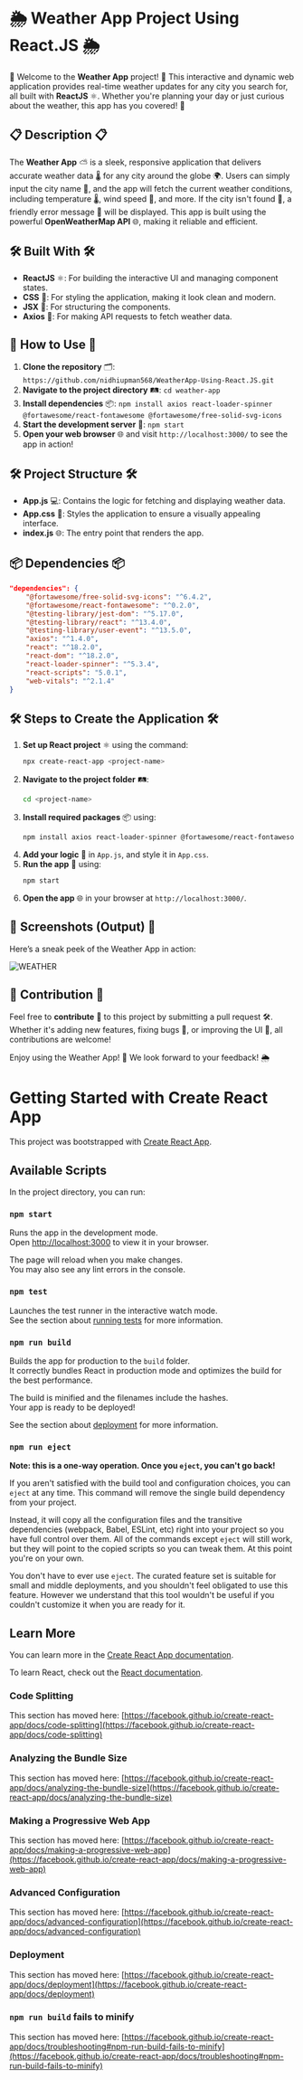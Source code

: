 # 🌦️ Weather App Project Using React.JS 🌦️

🎉 Welcome to the **Weather App** project! 🎉 This interactive and dynamic web application provides real-time weather updates for any city you search for, all built with **ReactJS** ⚛️. Whether you're planning your day or just curious about the weather, this app has you covered! 🌈

## 📋 Description 📋

The **Weather App** ⛅ is a sleek, responsive application that delivers accurate weather data 🌡️ for any city around the globe 🌍. Users can simply input the city name 🌆, and the app will fetch the current weather conditions, including temperature 🌡️, wind speed 💨, and more. If the city isn't found 🚫, a friendly error message 🛑 will be displayed. This app is built using the powerful **OpenWeatherMap API** 🌐, making it reliable and efficient.

## 🛠️ Built With 🛠️

- **ReactJS** ⚛️: For building the interactive UI and managing component states.
- **CSS** 🎨: For styling the application, making it look clean and modern.
- **JSX** 📝: For structuring the components.
- **Axios** 📡: For making API requests to fetch weather data.

## 🚀 How to Use 🚀

1. **Clone the repository** 🗂️: `https://github.com/nidhiupman568/WeatherApp-Using-React.JS.git`
2. **Navigate to the project directory** 🛤️: `cd weather-app`
3. **Install dependencies** 📦: `npm install axios react-loader-spinner @fortawesome/react-fontawesome @fortawesome/free-solid-svg-icons`
4. **Start the development server** 🚀: `npm start`
5. **Open your web browser** 🌐 and visit `http://localhost:3000/` to see the app in action!

## 🛠️ Project Structure 🛠️

- **App.js** 💻: Contains the logic for fetching and displaying weather data.
- **App.css** 🎨: Styles the application to ensure a visually appealing interface.
- **index.js** 🌐: The entry point that renders the app.

## 📦 Dependencies 📦

```json
"dependencies": {
    "@fortawesome/free-solid-svg-icons": "^6.4.2",
    "@fortawesome/react-fontawesome": "^0.2.0",
    "@testing-library/jest-dom": "^5.17.0",
    "@testing-library/react": "^13.4.0",
    "@testing-library/user-event": "^13.5.0",
    "axios": "^1.4.0",
    "react": "^18.2.0",
    "react-dom": "^18.2.0",
    "react-loader-spinner": "^5.3.4",
    "react-scripts": "5.0.1",
    "web-vitals": "^2.1.4"
}
```

## 🛠️ Steps to Create the Application 🛠️

1. **Set up React project** ⚛️ using the command:
   ```bash
   npx create-react-app <project-name>
   ```
2. **Navigate to the project folder** 🛤️:
   ```bash
   cd <project-name>
   ```
3. **Install required packages** 📦 using:
   ```bash
   npm install axios react-loader-spinner @fortawesome/react-fontawesome @fortawesome/free-solid-svg-icons
   ```
4. **Add your logic** 📝 in `App.js`, and style it in `App.css`.
5. **Run the app** 🚀 using:
   ```bash
   npm start
   ```
6. **Open the app** 🌐 in your browser at `http://localhost:3000/`.

## 📸 Screenshots (Output) 📸

Here’s a sneak peek of the Weather App in action:

![WEATHER](https://github.com/user-attachments/assets/f9382c88-e45a-41a8-8bed-d161ca11ae8a)


## 🌟 Contribution 🌟

Feel free to **contribute** 💪 to this project by submitting a pull request 🛠️. Whether it's adding new features, fixing bugs 🐛, or improving the UI 🎨, all contributions are welcome!

Enjoy using the Weather App! 🎉 We look forward to your feedback! 🌦️


# Getting Started with Create React App

This project was bootstrapped with [Create React App](https://github.com/facebook/create-react-app).

## Available Scripts

In the project directory, you can run:

### `npm start`

Runs the app in the development mode.\
Open [http://localhost:3000](http://localhost:3000) to view it in your browser.

The page will reload when you make changes.\
You may also see any lint errors in the console.

### `npm test`

Launches the test runner in the interactive watch mode.\
See the section about [running tests](https://facebook.github.io/create-react-app/docs/running-tests) for more information.

### `npm run build`

Builds the app for production to the `build` folder.\
It correctly bundles React in production mode and optimizes the build for the best performance.

The build is minified and the filenames include the hashes.\
Your app is ready to be deployed!

See the section about [deployment](https://facebook.github.io/create-react-app/docs/deployment) for more information.

### `npm run eject`

**Note: this is a one-way operation. Once you `eject`, you can't go back!**

If you aren't satisfied with the build tool and configuration choices, you can `eject` at any time. This command will remove the single build dependency from your project.

Instead, it will copy all the configuration files and the transitive dependencies (webpack, Babel, ESLint, etc) right into your project so you have full control over them. All of the commands except `eject` will still work, but they will point to the copied scripts so you can tweak them. At this point you're on your own.

You don't have to ever use `eject`. The curated feature set is suitable for small and middle deployments, and you shouldn't feel obligated to use this feature. However we understand that this tool wouldn't be useful if you couldn't customize it when you are ready for it.

## Learn More

You can learn more in the [Create React App documentation](https://facebook.github.io/create-react-app/docs/getting-started).

To learn React, check out the [React documentation](https://reactjs.org/).

### Code Splitting

This section has moved here: [https://facebook.github.io/create-react-app/docs/code-splitting](https://facebook.github.io/create-react-app/docs/code-splitting)

### Analyzing the Bundle Size

This section has moved here: [https://facebook.github.io/create-react-app/docs/analyzing-the-bundle-size](https://facebook.github.io/create-react-app/docs/analyzing-the-bundle-size)

### Making a Progressive Web App

This section has moved here: [https://facebook.github.io/create-react-app/docs/making-a-progressive-web-app](https://facebook.github.io/create-react-app/docs/making-a-progressive-web-app)

### Advanced Configuration

This section has moved here: [https://facebook.github.io/create-react-app/docs/advanced-configuration](https://facebook.github.io/create-react-app/docs/advanced-configuration)

### Deployment

This section has moved here: [https://facebook.github.io/create-react-app/docs/deployment](https://facebook.github.io/create-react-app/docs/deployment)

### `npm run build` fails to minify

This section has moved here: [https://facebook.github.io/create-react-app/docs/troubleshooting#npm-run-build-fails-to-minify](https://facebook.github.io/create-react-app/docs/troubleshooting#npm-run-build-fails-to-minify)
